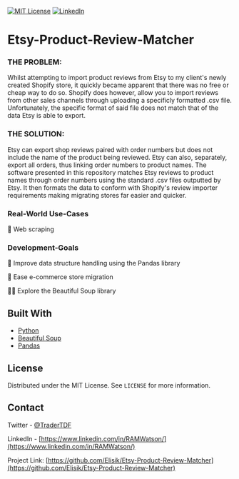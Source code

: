 

[![MIT License][license-shield]][license-url]
[![LinkedIn][linkedin-shield]][linkedin-url]



# Etsy-Product-Review-Matcher


### THE PROBLEM:

Whilst attempting to import product reviews from Etsy to my client's newly created Shopify store, it quickly became apparent that there was no free or cheap way to do so.
Shopify does however, allow you to import reviews from other sales channels through uploading a specificly formatted .csv file.
Unfortunately, the specific format of said file does not match that of the data Etsy is able to export.

### THE SOLUTION:

Etsy can export shop reviews paired with order numbers but does not include the name of the product being reviewed.
Etsy can also, separately, export all orders, thus linking order numbers to product names.
The software presented in this repository matches Etsy reviews to product names through order numbers using the standard .csv files outputted by Etsy. 
It then formats the data to conform with Shopify's review importer requirements making migrating stores far easier and quicker.



### Real-World Use-Cases


🧾 Web scraping


### Development-Goals


🧰 Improve data structure handling using the Pandas library 

🤖 Ease e-commerce store migration

🦸‍♂️ Explore the Beautiful Soup library





## Built With

* [Python](https://www.python.org/)
* [Beautiful Soup](https://www.crummy.com/software/BeautifulSoup/bs4/doc/)
* [Pandas](https://pandas.pydata.org/)

  

<!-- LICENSE -->
## License

Distributed under the MIT License. See `LICENSE` for more information.



<!-- CONTACT -->
## Contact

Twitter - [@TraderTDF](https://twitter.com/TraderTDF)

LinkedIn - [https://www.linkedin.com/in/RAMWatson/](https://www.linkedin.com/in/RAMWatson/)

Project Link: [https://github.com/Elisik/Etsy-Product-Review-Matcher](https://github.com/Elisik/Etsy-Product-Review-Matcher)





<!-- MARKDOWN LINKS & IMAGES -->
<!-- https://www.markdownguide.org/basic-syntax/#reference-style-links -->
[license-shield]: https://img.shields.io/github/license/othneildrew/Best-README-Template.svg?style=for-the-badge
[license-url]: https://github.com/othneildrew/Best-README-Template/blob/master/LICENSE.txt
[linkedin-shield]: https://img.shields.io/badge/-LinkedIn-black.svg?style=for-the-badge&logo=linkedin&colorB=555
[linkedin-url]: https://www.linkedin.com/in/RAMWatson/

